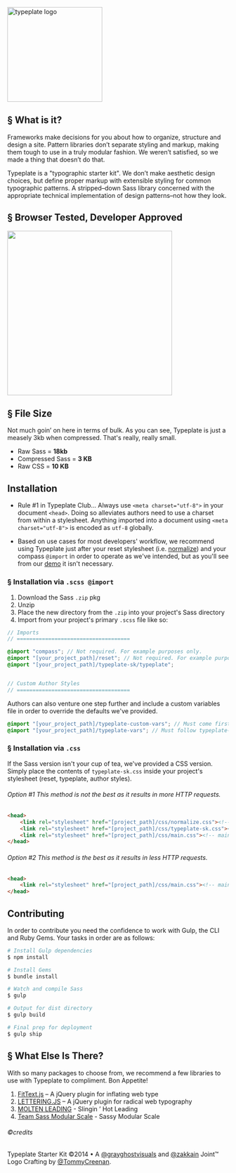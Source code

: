 <a href="//typeplate.com"><img src="http://typeplate.com/img/logo.png" alt="typeplate logo" width="216" height="216"></a>

## &sect; What is it?
Frameworks make decisions for you about how to organize, structure and design a site. Pattern libraries don&rsquo;t separate styling and markup, making them tough to use in a truly modular fashion. We weren&rsquo;t satisfied, so we made a thing that doesn&rsquo;t do that.

Typeplate is a "typographic starter kit". We don&rsquo;t make aesthetic design choices, but define proper markup with extensible styling for common typographic patterns. A stripped&ndash;down Sass library concerned with the appropriate technical implementation of design patterns&ndash;not how they look.

## &sect; Browser Tested, Developer Approved
<img src="https://raw.github.com/paulirish/browser-logos/master/main-desktop.png" alt="" width="375">

## &sect; File Size
Not much goin&rsquo; on here in terms of bulk. As you can see, Typeplate is just a measely 3kb when compressed. That's really, really small.

- Raw Sass = **18kb**
- Compressed Sass = **3 KB**
- Raw CSS = **10 KB**

## Installation

- Rule #1 in Typeplate Club… Always use ``<meta charset="utf-8">`` in your document ``<head>``. Doing so alleviates authors need to use a charset from within a stylesheet. Anything imported into a document using ``<meta charset="utf-8">`` is encoded as ``utf-8`` globally.

- Based on use cases for most developers' workflow, we recommend using Typeplate just after your reset stylesheet (i.e. [normalize](http://necolas.github.com/normalize.css)) and your compass ``@import`` in order to operate as we've intended, but as you'll see from our <a href="http://typeplate.com/demo">demo</a> it isn't necessary.

### &sect; Installation via ``.scss @import``

1. Download the Sass ``.zip`` pkg
2. Unzip
3. Place the new directory from the ``.zip`` into your project's Sass directory
4. Import from your project's primary ``.scss`` file like so:

```scss
// Imports
// ====================================

@import "compass"; // Not required. For example purposes only.
@import "[your_project_path]/reset"; // Not required. For example purposes only.
@import "[your_project_path]/typeplate-sk/typeplate";


// Custom Author Styles
// ====================================
```

Authors can also venture one step further and include a custom variables file in order to override the defaults we've provided.

```scss
@import "[your_project_path]/typeplate-custom-vars"; // Must come first
@import "[your_project_path]/typeplate-vars"; // Must follow typeplate-custom-vars
```

### &sect; Installation via ``.css``

If the Sass version isn't your cup of tea, we've provided a CSS version. Simply place the contents of ``typeplate-sk.css`` inside your project's stylesheet (reset, typeplate, author styles).

###### Option #1 This method is not the best as it results in more HTTP requests.
```html
<head>
    <link rel="stylesheet" href="[project_path]/css/normalize.css"><!-- Reset of your choice (optional). We like normalize even though it's not a reset -->
    <link rel="stylesheet" href="[project_path]/css/typeplate-sk.css"><!-- typeplate styles -->
    <link rel="stylesheet" href="[project_path]/css/main.css"><!-- main stylesheet -->
</head>
```

###### Option #2 This method is the best as it results in less HTTP requests.

```html
<head>
    <link rel="stylesheet" href="[project_path]/css/main.css"><!-- main stylesheet with typeplate-sk.css inside -->
</head>
```

## Contributing

In order to contribute you need the confidence to work with Gulp, the CLI and Ruby Gems. Your tasks in order are as follows:

```bash
# Install Gulp dependencies
$ npm install

# Install Gems
$ bundle install

# Watch and compile Sass
$ gulp

# Output for dist directory
$ gulp build

# Final prep for deployment
$ gulp ship
```

## &sect; What Else Is There?
With so many packages to choose from, we recommend a few libraries to use with Typeplate to compliment. Bon Appetite!

1. [FitText.js](http://fittextjs.com) &ndash; A jQuery plugin for inflating web type
2. [LETTERING.JS](http://letteringjs.com) &ndash; A jQuery plugin for radical web typography
3. [MOLTEN LEADING](https://github.com/Wilto/Molten-Leading) - Slingin &rsquo; Hot Leading
4. [Team Sass Modular Scale](https://github.com/Team-Sass/modular-scale) - Sassy Modular Scale

###### ©credits
Typeplate Starter Kit &copy;2014 &bull; A [@grayghostvisuals](https://twitter.com/gryghostvisuals) and [@zakkain](https://twitter.com/zakkain) Joint™
Logo Crafting by [@TommyCreenan](https://twitter.com/TommyCreenan).